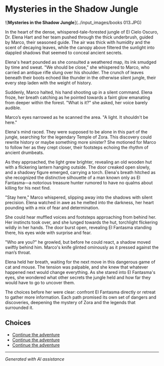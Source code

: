 # **Mysteries in the Shadow Jungle**

![**Mysteries in the Shadow Jungle**](../input_images/books 013.JPG)

In the heart of the dense, whispered-tale-forested jungle of El Cielo Oscuro, Dr. Elena Hart and her team pushed through the thick underbrush, guided by Marco, their seasoned guide. The air was thick with humidity and the scent of decaying leaves, while the canopy above filtered the sunlight into dappled shadows that seemed to conceal ancient secrets.

Elena's heart pounded as she consulted a weathered map, its ink smudged by time and sweat. "We should be close," she whispered to Marco, who carried an antique rifle slung over his shoulder. The crunch of leaves beneath their boots echoed like thunder in the otherwise silent jungle, their every step laden with the weight of history.

Suddenly, Marco halted, his hand shooting up in a silent command. Elena froze, her breath catching as he pointed towards a faint glow emanating from deeper within the forest. "What is it?" she asked, her voice barely audible.

Marco’s eyes narrowed as he scanned the area. "A light. It shouldn't be here."

Elena's mind raced. They were supposed to be alone in this part of the jungle, searching for the legendary Temple of Zora. This discovery could rewrite history or maybe something more sinister? She motioned for Marco to follow her as they crept closer, their footsteps echoing the rhythm of ancient drumbeats.

As they approached, the light grew brighter, revealing an old wooden hut with a flickering lantern hanging outside. The door creaked open slowly, and a shadowy figure emerged, carrying a torch. Elena's breath hitched as she recognized the distinctive silhouette of a man known only as El Fantasma—a notorious treasure hunter rumored to have no qualms about killing for his next find.

"Stay here," Marco whispered, slipping away into the shadows with silent precision. Elena watched in awe as he melted into the darkness, her heart pounding with a mix of fear and determination.

She could hear muffled voices and footsteps approaching from behind her. Her instincts took over, and she lunged towards the hut, torchlight flickering wildly in her hands. The door burst open, revealing El Fantasma standing there, his eyes wide with surprise and fear.

"Who are you?" he growled, but before he could react, a shadow moved swiftly behind him. Marco's knife glinted ominously as it pressed against the man’s throat.

Elena held her breath, waiting for the next move in this dangerous game of cat and mouse. The tension was palpable, and she knew that whatever happened next would change everything. As she stared into El Fantasma's eyes, she wondered what other secrets the jungle held and how far they would have to go to uncover them.

The choices before her were clear: confront El Fantasma directly or retreat to gather more information. Each path promised its own set of dangers and discoveries, deepening the mystery of Zora and the legends that surrounded it.


## Choices

* [Continue the adventure](./B0BHLH14NQ.01._SCLZZZZZZZ_SX500_.md)
* [Continue the adventure](./20221013_144257.md)
* [Continue the adventure](./20221113_162250.md)


---
*Generated with AI assistance*
